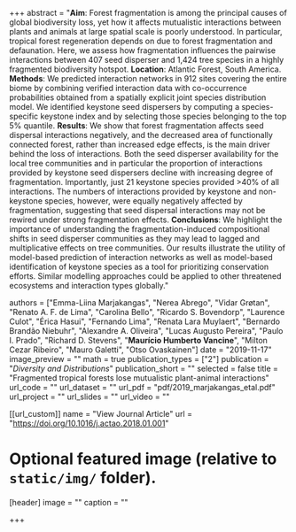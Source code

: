 +++
abstract = "**Aim**: Forest fragmentation is among the principal causes of global biodiversity loss, yet how it affects mutualistic interactions between plants and animals at large spatial scale is poorly understood. In particular, tropical forest regeneration depends on due to forest fragmentation and defaunation. Here, we assess how fragmentation influences the pairwise interactions between 407 seed disperser and 1,424 tree species in a highly fragmented biodiversity hotspot.
**Location**: Atlantic Forest, South America.
**Methods**: We predicted interaction networks in 912 sites covering the entire biome by combining verified interaction data with co-occurrence probabilities obtained from a spatially explicit joint species distribution model. We identified keystone seed dispersers by computing a species-specific keystone index and by selecting those species belonging to the top 5% quantile.
**Results**: We show that forest fragmentation affects seed dispersal interactions negatively, and the decreased area of functionally connected forest, rather than increased edge effects, is the main driver behind the loss of interactions. Both the seed disperser availability for the local tree communities and in particular the proportion of interactions provided by keystone seed dispersers decline with increasing degree of fragmentation. Importantly, just 21 keystone species provided >40% of all interactions. The numbers of interactions provided by keystone and non-keystone species,
however, were equally negatively affected by fragmentation, suggesting that seed dispersal interactions may not be rewired under strong fragmentation effects.
**Conclusions**: We highlight the importance of understanding the fragmentation-induced compositional shifts in seed disperser communities as they may lead to lagged and multiplicative effects on tree communities. Our results illustrate the utility of model-based prediction of interaction networks as well as model-based identification of keystone species as a tool for prioritizing conservation efforts. Similar modelling approaches could be applied to other threatened ecosystems and interaction types globally."

authors = ["Emma-Liina Marjakangas", "Nerea Abrego", "Vidar Grøtan", "Renato A. F. de Lima", "Carolina Bello", "Ricardo S. Bovendorp", "Laurence Culot", "Érica Hasui", "Fernando Lima", "Renata Lara Muylaert", "Bernardo Brandão Niebuhr", "Alexandre A. Oliveira", "Lucas Augusto Pereira", "Paulo I. Prado", "Richard D. Stevens", "**Maurício Humberto Vancine**", "Milton Cezar Ribeiro", "Mauro Galetti", "Otso Ovaskainen"]
date = "2019-11-17"
image_preview = ""
math = true
publication_types = ["2"]
publication = "*Diversity and Distributions*"
publication_short = ""
selected = false
title = "Fragmented tropical forests lose mutualistic plant-animal interactions"
url_code = ""
url_dataset = ""
url_pdf = "pdf/2019_marjakangas_etal.pdf"
url_project = ""
url_slides = ""
url_video = ""

[[url_custom]]
name = "View Journal Article"
url = "https://doi.org/10.1016/j.actao.2018.01.001"

# Optional featured image (relative to `static/img/` folder).
[header]
image = ""
caption = ""

+++
